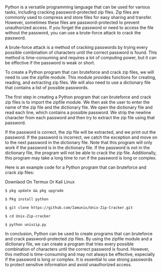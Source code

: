 Python is a versatile programming language that can be used for various tasks, including cracking password-protected zip files. Zip files are commonly used to compress and store files for easy sharing and transfer. However, sometimes these files are password-protected to prevent unauthorized access. If you forget the password or need to access the file without the password, you can use a brute-force attack to crack the password.

A brute-force attack is a method of cracking passwords by trying every possible combination of characters until the correct password is found. This method is time-consuming and requires a lot of computing power, but it can be effective if the password is weak or short.

To create a Python program that can bruteforce and crack zip files, we will need to use the zipfile module. This module provides functions for creating, reading, and extracting zip files. We will also need to use a dictionary file that contains a list of possible passwords.

The first step in creating a Python program that can bruteforce and crack zip files is to import the zipfile module. We then ask the user to enter the name of the zip file and the dictionary file. We open the dictionary file and read each line, which contains a possible password. We strip the newline character from each password and then try to extract the zip file using that password.

If the password is correct, the zip file will be extracted, and we print out the password. If the password is incorrect, we catch the exception and move on to the next password in the dictionary file. Note that this program will only work if the password is in the dictionary file. If the password is not in the dictionary file, the program will not be able to crack the zip file. Additionally, this program may take a long time to run if the password is long or complex.

Here is an example code for a Python program that can bruteforce and crack zip files:

Downlaod On Termux Or Kali Linux
```
$ pkg update && pkg upgrade

$ Pkg install python

$ git clone https://github.com/Iamunix/Unix-Zip-Cracker.git

$ cd Unix-Zip-cracker

$ python unixzip.py

```

In conclusion, Python can be used to create programs that can bruteforce and crack password-protected zip files. By using the zipfile module and a dictionary file, we can create a program that tries every possible combination of characters until the correct password is found. However, this method is time-consuming and may not always be effective, especially if the password is long or complex. It is essential to use strong passwords to protect sensitive information and avoid unauthorized access.
